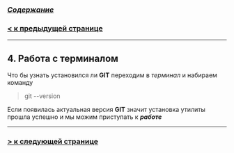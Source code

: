 ### [***Содержание***](../readmy.md)

### [**< к предыдущей странице**](./terminal.md)
---
## **4. Работа с терминалом**
  
  Что бы узнать установился ли **GIT** переходим в *терминал*  и набираем команду 
  > git --version 
 
 Если появилась актуальная версия **GIT** значит установка утилиты прошла успешно и мы можим приступать к ***работе***

---

### [**> к следующей странице**](./gitbasecmd.md)